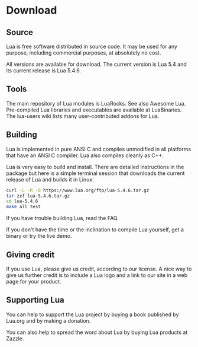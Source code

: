 # Download

## Source

Lua is free software distributed in source code. It may be used for any purpose, including commercial purposes, at absolutely no cost.

All versions are available for download. The current version is Lua 5.4 and its current release is Lua 5.4.6.

## Tools

The main repository of Lua modules is LuaRocks. See also Awesome Lua. Pre-compiled Lua libraries and executables are available at LuaBinaries. The lua-users wiki lists many user-contributed addons for Lua.

## Building

Lua is implemented in pure ANSI C and compiles unmodified in all platforms that have an ANSI C compiler. Lua also compiles cleanly as C++.

Lua is very easy to build and install. There are detailed instructions in the package but here is a simple terminal session that downloads the current release of Lua and builds it in Linux:

```sh
curl -L -R -O https://www.lua.org/ftp/lua-5.4.6.tar.gz
tar zxf lua-5.4.6.tar.gz
cd lua-5.4.6
make all test
```

If you have trouble building Lua, read the FAQ.

If you don't have the time or the inclination to compile Lua yourself, get a binary or try the live demo.

## Giving credit

If you use Lua, please give us credit, according to our license. A nice way to give us further credit is to include a Lua logo and a link to our site in a web page for your product.

## Supporting Lua

You can help to support the Lua project by buying a book published by Lua.org and by making a donation.

You can also help to spread the word about Lua by buying Lua products at Zazzle.